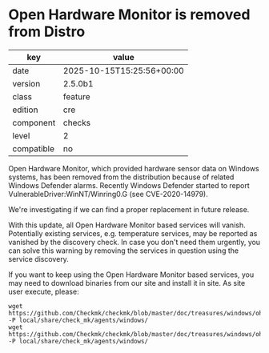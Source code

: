[//]: # (werk v2)
# Open Hardware Monitor is removed from Distro

key        | value
---------- | ---
date       | 2025-10-15T15:25:56+00:00
version    | 2.5.0b1
class      | feature
edition    | cre
component  | checks
level      | 2
compatible | no

Open Hardware Monitor, which provided hardware sensor data on Windows systems, has been removed from the distribution because of related Windows Defender alarms. Recently Windows Defender started to report VulnerableDriver:WinNT/Winring0.G (see CVE-2020-14979).

We're investigating if we can find a proper replacement in future release.

With this update, all Open Hardware Monitor based services will vanish. Potentially existing services, e.g. temperature services, may be reported as vanished by the discovery check. In case you don't need them urgently, you can solve this warning by removing the services in question using the service discovery.

If you want to keep using the Open Hardware Monitor based services, you may need to download binaries from our site and install it in site. As site user execute, please:
```
wget https://github.com/Checkmk/checkmk/blob/master/doc/treasures/windows/ohm/OpenHardwareMonitorCLI.exe -P local/share/check_mk/agents/windows/
wget https://github.com/Checkmk/checkmk/blob/master/doc/treasures/windows/ohm/OpenHardwareMonitorLib.dll -P local/share/check_mk/agents/windows/
```
